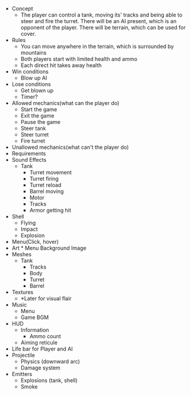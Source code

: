 * Concept
  * The player can control a tank, moving its&#39; tracks and being able to steer and fire the turret. There will be an AI present, which is an opponent of the player. There will be terrain, which can be used for cover.
* Rules
  * You can move anywhere in the terrain, which is surrounded by mountains
  * Both players start with limited health and ammo
  * Each direct hit takes away health
* Win conditions
  * Blow up AI
* Lose conditions
  * Get blown up
  * Timer?
* Allowed mechanics(what can the player do)
  * Start the game
  * Exit the game
  * Pause the game
  * Steer tank
  * Steer turret
  * Fire turret
*  Unallowed mechanics(what can&#39;t the player do)
*  Requirements
  * Sound Effects
    * Tank
      * Turret movement
      * Turret firing
      * Turret reload
      * Barrel moving
      * Motor
      * Tracks
      * Armor getting hit
   * Shell
      * Flying
      * Impact
      * Explosion
   * Menu(Click, hover)
  * Art
		* Menu Background Image		
  * Meshes
    * Tank
      * Tracks
      * Body
      * Turret
      * Barrel
  * Textures
    * \*Later for visual flair
  * Music
    * Menu
    * Game BGM
  * HUD
    * Information
      * Ammo count
    * Aiming reticule
  * Life bar for Player and AI
  * Projectile
    * Physics (downward arc)
    * Damage system
  * Emitters
    * Explosions (tank, shell)
    * Smoke
